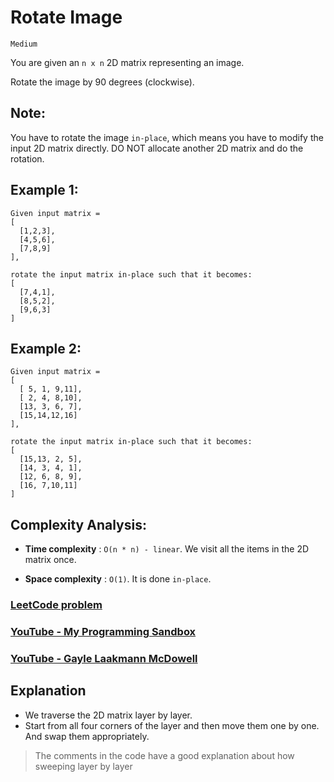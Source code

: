 # Rotate Image

`Medium`

You are given an `n x n` 2D matrix representing an image.

Rotate the image by 90 degrees (clockwise).

## Note:

You have to rotate the image `in-place`, which means you have to modify the input 2D matrix directly. DO NOT allocate another 2D matrix and do the rotation.

## Example 1:

```
Given input matrix =
[
  [1,2,3],
  [4,5,6],
  [7,8,9]
],

rotate the input matrix in-place such that it becomes:
[
  [7,4,1],
  [8,5,2],
  [9,6,3]
]
```

## Example 2:

```
Given input matrix =
[
  [ 5, 1, 9,11],
  [ 2, 4, 8,10],
  [13, 3, 6, 7],
  [15,14,12,16]
],

rotate the input matrix in-place such that it becomes:
[
  [15,13, 2, 5],
  [14, 3, 4, 1],
  [12, 6, 8, 9],
  [16, 7,10,11]
]
```

## Complexity Analysis:

- **Time complexity** : `O(n * n) - linear`. We visit all the items in the 2D matrix once.

- **Space complexity** : `O(1)`. It is done `in-place`.

### [LeetCode problem](https://leetcode.com/problems/set-matrix-zeroes/)
### [YouTube - My Programming Sandbox](https://www.youtube.com/watch?v=Jtu6dJ0Cb94)
### [YouTube - Gayle Laakmann McDowell](https://www.youtube.com/watch?v=aClxtDcdpsQ)

## Explanation

- We traverse the 2D matrix layer by layer.
- Start from all four corners of the layer and then move them one by one. And swap them appropriately.

> The comments in the code have a good explanation about how sweeping layer by layer